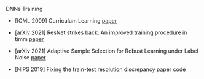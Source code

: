 DNNs Training

* [ICML 2009] Curriculum Learning [paper](https://ronan.collobert.com/pub/matos/2009_curriculum_icml.pdf)

* [arXiv 2021] ResNet strikes back: An improved training procedure in timm [paper](https://arxiv.org/pdf/2110.00476.pdf)

* [arXiv 2021] Adaptive Sample Selection for Robust Learning under Label Noise [paper](https://arxiv.org/pdf/2106.15292v2.pdf)

* [NIPS 2019] Fixing the train-test resolution discrepancy [paper](https://papers.nips.cc/paper/2019/file/d03a857a23b5285736c4d55e0bb067c8-Paper.pdf) [code](https://github.com/facebookresearch/FixRes)

